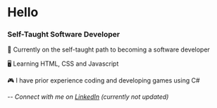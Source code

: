 # Hello

### Self-Taught Software Developer

📖 Currently on the self-taught path to becoming a software developer

🖥 Learning HTML, CSS and Javascript

🎮 I have prior experience coding and developing games using C#

-- *Connect with me on [LinkedIn](https://www.linkedin.com/in/mfaria3d/) (currently not updated)*
